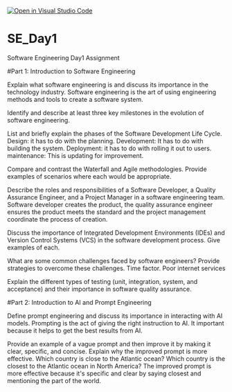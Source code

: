 [![Open in Visual Studio Code](https://classroom.github.com/assets/open-in-vscode-2e0aaae1b6195c2367325f4f02e2d04e9abb55f0b24a779b69b11b9e10269abc.svg)](https://classroom.github.com/online_ide?assignment_repo_id=15579278&assignment_repo_type=AssignmentRepo)
# SE_Day1
Software Engineering Day1 Assignment

#Part 1: Introduction to Software Engineering

Explain what software engineering is and discuss its importance in the technology industry.
Software engineering is the art of using engineering methods and tools to create a software system.

Identify and describe at least three key milestones in the evolution of software engineering.


List and briefly explain the phases of the Software Development Life Cycle.
Design: it has to do with the planning.
Development: It has to do with building the system.
Deployment: it has to do with rolling it out to users.
maintenance: This is updating for improvement.

Compare and contrast the Waterfall and Agile methodologies. Provide examples of scenarios where each would be appropriate.


Describe the roles and responsibilities of a Software Developer, a Quality Assurance Engineer, and a Project Manager in a software engineering team.
Software developer creates the product, the quality assurance engineer ensures the product meets the standard and the project management coordinate the process of creation.

Discuss the importance of Integrated Development Environments (IDEs) and Version Control Systems (VCS) in the software development process. Give examples of each.


What are some common challenges faced by software engineers? Provide strategies to overcome these challenges.
Time factor.
Poor internet services 

Explain the different types of testing (unit, integration, system, and acceptance) and their importance in software quality assurance.


#Part 2: Introduction to AI and Prompt Engineering


Define prompt engineering and discuss its importance in interacting with AI models.
Prompting is the act of giving the right instruction to AI. It important because it helps to get the best results from AI.

Provide an example of a vague prompt and then improve it by making it clear, specific, and concise. Explain why the improved prompt is more effective.
Which country is close to the Atlantic ocean? 
Which country is the closest to the Atlantic ocean in North America?
The improved prompt is more effective because it's specific and clear by saying closest and mentioning the part of the world.
